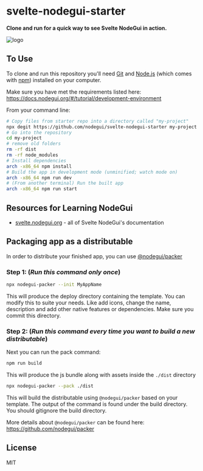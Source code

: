 # svelte-nodegui-starter

**Clone and run for a quick way to see Svelte NodeGui in action.**

![logo](https://github.com/nodegui/svelte-nodegui-starter/raw/master/assets/demo.png)

## To Use

To clone and run this repository you'll need [Git](https://git-scm.com) and [Node.js](https://nodejs.org/en/download/) (which comes with [npm](http://npmjs.com)) installed on your computer.

Make sure you have met the requirements listed here: https://docs.nodegui.org/#/tutorial/development-environment

From your command line:

```bash
# Copy files from starter repo into a directory called "my-project"
npx degit https://github.com/nodegui/svelte-nodegui-starter my-project
# Go into the repository
cd my-project
# remove old folders
rm -rf dist
rm -rf node_modules
# Install dependencies
arch -x86_64 npm install
# Build the app in development mode (unminified; watch mode on)
arch -x86_64 npm run dev
# (From another terminal) Run the built app
arch -x86_64 npm run start
```

## Resources for Learning NodeGui

- [svelte.nodegui.org](https://svelte.nodegui.org) - all of Svelte NodeGui's documentation

## Packaging app as a distributable

In order to distribute your finished app, you can use [@nodegui/packer](https://github.com/nodegui/packer)

### Step 1: (_**Run this command only once**_)

```sh
npx nodegui-packer --init MyAppName
```

This will produce the deploy directory containing the template. You can modify this to suite your needs. Like add icons, change the name, description and add other native features or dependencies. Make sure you commit this directory.

### Step 2: (_**Run this command every time you want to build a new distributable**_)

Next you can run the pack command:

```sh
npm run build
```

This will produce the js bundle along with assets inside the `./dist` directory

```sh
npx nodegui-packer --pack ./dist
```

This will build the distributable using `@nodegui/packer` based on your template. The output of the command is found under the build directory. You should gitignore the build directory.

More details about `@nodegui/packer` can be found here: https://github.com/nodegui/packer

## License

MIT
